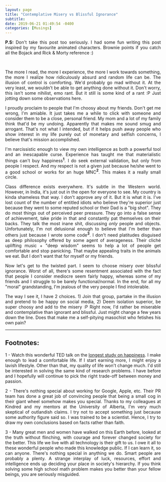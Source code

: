 ```yaml
---
layout: page
title: "Contemplative Misery vs Blissful Ignorance"
subtitle:  
date: 2019-06-21 01:49:54 -0400
categories: [Musings]
---
```


<p align="justify"> <b>P.S:</b> Don't take this post too seriously. I had some fun writing this post inspired by my favourite animated characters. Brownie points if you catch all the Bojack and Rick & Morty reference :) </p>

<div class="row uniform">
<div class="4u 12u$(medium)">
</div>
	<div class="4u 12u$(medium)">
        <span class="image main"><img src="{{site.url}}/assets/images/snoopy_ignorance_is_bliss.jpg" alt="" /></span>
</div>
<div class="4u 12u$(medium)">
</div>
</div>

<br>

<p align="justify"> The more I read, the more I experience, the more I work towards something, the more I realize how ridiculously absurd and random life can be. The illusion of control is comforting. We'd probably go mad without it. At the very least, we wouldn't be able to get anything done without it. Don't worry, this isn't some nihilist, emo rant. But it still is some kind of a rant :P Just jotting down some observations here. </p>

<p align="justify"> I proudly proclaim to people that I'm choosy about my friends. Don't get me wrong, I'm amiable. It just takes me a while to click with someone and consider them to be a close, personal friend. My mom and a lot of my family think that'd be my undoing. Apparently that makes me sound smug and arrogant. That's not what I intended, but if it helps push away people who show interest in my life purely out of monetary and selfish concerns, I believe that's mission accomplished. </p>

<p align="justify"> I'm narcissistic enough to view my own intelligence as both a powerful tool and an inescapable curse. Experience has taught me that materialistic things can't buy happiness<b><sup>1</sup></b>. I do seek external validation, but only from people I respect. And my respect is not a given just because he/she went to a good school or works for an huge MNC<b><sup>2</sup></b>. This makes it a really small circle. </p>

<p align="justify"> Class difference exists everywhere. It's subtle in the Western world. However, in India, it's just out in the open for everyone to see. My country is kinda shameless that way. I don't approve any of it. But it is what it is. I've lost count of the number of entitled idiots who believe they're superior just because they went to some reputed school or their Dad is a "big shot". They do most things out of perceived peer pressure. They go into a false sense of achievement, take pride in that and constantly pat themselves on their backs. They talk the most inane shit, discussing <i>only</i> people and objects. Unfortunately, I'm not delusional enough to believe that I'm better than others just because I wrote some code<b><sup>3</sup></b>. I don't need platitudes disguised as deep philosophy offered by some agent of averageness. Their cliché uplifting music + "deep wisdom" seems to help a lot of people get comfortable and stop panicking. That maybe appealing traits in the animals we eat. But I don't want that for myself or my friends. </p>

<p align="justify"> Now let's get to the twisted part. I seem to choose misery over blissful ignorance. Worst of all, there's some resentment associated with the fact that people I consider mediocre seem fairly happy, whereas some of my friends and I struggle to be barely functional/normal. In the end, for all my "moral" grandstanding, I'm jealous of the very people I find intolerable. </p>

<p align="justify"> The way I see it, I have 2 choices. 1) Join that group, partake in the illusion and pretend to be happy on social media, 2) Deem isolation superior, be super choosy and add to the misery :P Right now, I'd rather be miserable and contemplative than ignorant and blissful. Just might change a few years down the line. Does that make me a self-pitying masochist who fetishes his own pain? </p>


<!-- ----------------------------------------------------------------------------------------------------------------- -->
<hr class="major" /> 
<h2> Footnotes: </h2>

<p align="justify"> 1 - Watch this wonderful TED talk on the <a href="https://www.ted.com/talks/robert_waldinger_what_makes_a_good_life_lessons_from_the_longest_study_on_happiness?language=en"> longest study on happiness</a>. I make enough to lead a comfortable life. If I start earning more, I might enjoy a lavish lifestyle. Other than that, my quality of life won't change much. I'd still be interested in solving the same kind of research problems. I have before and I hopefully will continue to pick the right trade-off between money and passion. </p>

<p align="justify"> 2 - There's nothing special about working for Google, Apple, etc. Their PR team has done a great job of convincing people that being a small cog in their giant wheel somehow makes you special. Thanks to my colleagues at Kindred and my mentors at the University of Alberta, I'm very much skeptical of outlandish claims. I try not to accept something just because some authority figure said so. I was trained to be a scientist. Hence, I try to draw my own conclusions based on facts rather than faith. </p>

<p align="justify"> 3 - Many great men and women have walked on this Earth before, looked at the truth without flinching, with courage and forever changed society for the better. This life we live with all technology is their gift to us. I owe it all to these wonderful people who made this knowledge public. If I can learn it, so can anyone. There's nothing special in anything we do. Smart people are probably a plenty. A strange interplay of luck, resources, effort and intelligence ends up deciding your place in society's hierarchy. If you think solving some high school math problem makes you better than your fellow beings, you are seriously misguided. </p>